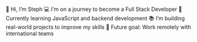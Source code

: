 👋 Hi, I’m Steph
💻 I'm on a journey to become a Full Stack Developer
🌱 Currently learning JavaScript and backend development
📚 I’m building real-world projects to improve my skills
🚀 Future goal: Work remotely with international teams

